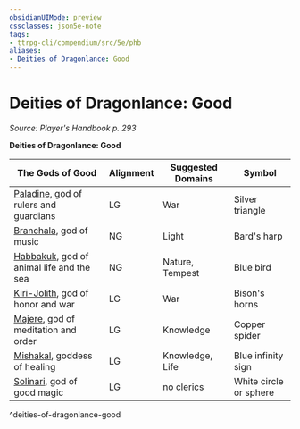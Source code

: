 ```yaml
---
obsidianUIMode: preview
cssclasses: json5e-note
tags:
- ttrpg-cli/compendium/src/5e/phb
aliases:
- Deities of Dragonlance: Good
---
```

# Deities of Dragonlance: Good
*Source: Player's Handbook p. 293* 

**Deities of Dragonlance: Good**

| The Gods of Good | Alignment | Suggested Domains | Symbol |
|------------------|-----------|-------------------|--------|
| [Paladine](/3-Mechanics/CLI/Compendium/deities/dragonlance-paladine-phb.md), god of rulers and guardians | LG | War | Silver triangle |
| [Branchala](/3-Mechanics/CLI/Compendium/deities/dragonlance-branchala-phb.md), god of music | NG | Light | Bard's harp |
| [Habbakuk](/3-Mechanics/CLI/Compendium/deities/dragonlance-habbakuk-phb.md), god of animal life and the sea | NG | Nature, Tempest | Blue bird |
| [Kiri-Jolith](/3-Mechanics/CLI/Compendium/deities/dragonlance-kiri-jolith-phb.md), god of honor and war | LG | War | Bison's horns |
| [Majere](/3-Mechanics/CLI/Compendium/deities/dragonlance-majere-phb.md), god of meditation and order | LG | Knowledge | Copper spider |
| [Mishakal](/3-Mechanics/CLI/Compendium/deities/dragonlance-mishakal-phb.md), goddess of healing | LG | Knowledge, Life | Blue infinity sign |
| [Solinari](/3-Mechanics/CLI/Compendium/deities/dragonlance-solinari-phb.md), god of good magic | LG | no clerics | White circle or sphere |
^deities-of-dragonlance-good